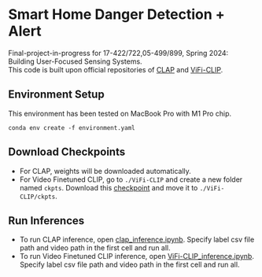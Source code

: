 # Smart Home Danger Detection + Alert
Final-project-in-progress for 17-422/722,05-499/899, Spring 2024: Building User-Focused Sensing Systems.  
This code is built upon official repositories of [CLAP](https://github.com/microsoft/CLAP) and [ViFi-CLIP](https://github.com/muzairkhattak/ViFi-CLIP).
 
## Environment Setup
This environment has been tested on MacBook Pro with M1 Pro chip.
```
conda env create -f environment.yaml
```


## Download Checkpoints
- For CLAP, weights will be downloaded automatically.
- For Video Finetuned CLIP, go to `./ViFi-CLIP` and create a new folder named `ckpts`. Download this [checkpoint](https://mbzuaiac-my.sharepoint.com/:u:/g/personal/uzair_khattak_mbzuai_ac_ae/EW0shb6XYDxFi3BH6DT70rgBPDwgW_knQ8jDsarxINXezw?e=RbixXc) and move it to `./ViFi-CLIP/ckpts`.


## Run Inferences
- To run CLAP inference, open [clap_inference.ipynb](./clap_inference.ipynb). Specify label csv file path and video path in the first cell and run all.
- To run Video Finetuned CLIP inference, open [ViFi-CLIP_inference.ipynb](./ViFi-CLIP/ViFi-CLIP_inference.ipynb). Specify label csv file path and video path in the first cell and run all.